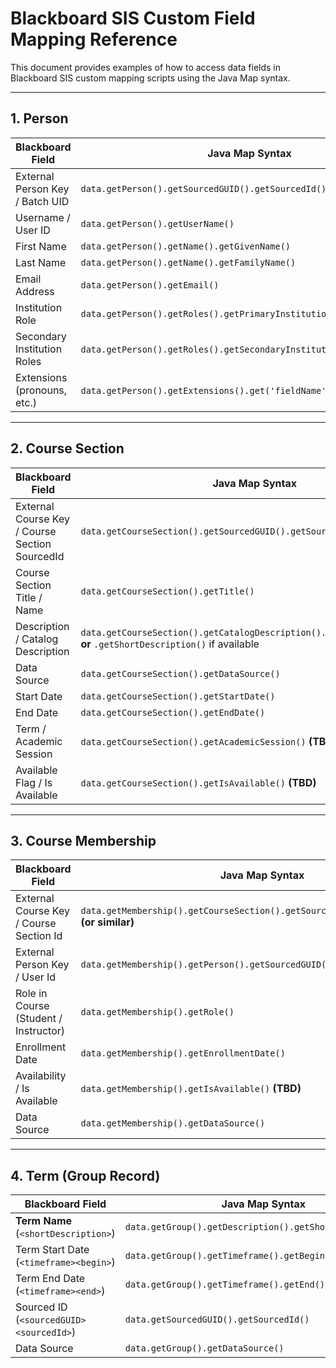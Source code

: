 # Blackboard SIS Custom Field Mapping Reference

This document provides examples of how to access data fields in Blackboard SIS custom mapping scripts using the Java Map syntax.

---

## 1. Person

| Blackboard Field                      | Java Map Syntax                                             |
|----------------------------------------|-------------------------------------------------------------|
| External Person Key / Batch UID        | `data.getPerson().getSourcedGUID().getSourcedId()`          |
| Username / User ID                     | `data.getPerson().getUserName()`                            |
| First Name                             | `data.getPerson().getName().getGivenName()`                 |
| Last Name                              | `data.getPerson().getName().getFamilyName()`               |
| Email Address                          | `data.getPerson().getEmail()`                              |
| Institution Role                        | `data.getPerson().getRoles().getPrimaryInstitutionRole().getValue()` |
| Secondary Institution Roles             | `data.getPerson().getRoles().getSecondaryInstitutionRoles()` **(TBD)** |
| Extensions (pronouns, etc.)             | `data.getPerson().getExtensions().get('fieldName')` **(TBD)** |

---

## 2. Course Section

| Blackboard Field                               | Java Map Syntax                                                  |
|------------------------------------------------|------------------------------------------------------------------|
| External Course Key / Course Section SourcedId | `data.getCourseSection().getSourcedGUID().getSourcedId()`        |
| Course Section Title / Name                     | `data.getCourseSection().getTitle()`                             |
| Description / Catalog Description             | `data.getCourseSection().getCatalogDescription().getLongDescription()` **or** `.getShortDescription()` if available |
| Data Source                                     | `data.getCourseSection().getDataSource()`                        |
| Start Date                                      | `data.getCourseSection().getStartDate()`                         |
| End Date                                        | `data.getCourseSection().getEndDate()`                           |
| Term / Academic Session                         | `data.getCourseSection().getAcademicSession()` **(TBD)**          |
| Available Flag / Is Available                   | `data.getCourseSection().getIsAvailable()` **(TBD)**              |

---

## 3. Course Membership

| Blackboard Field                        | Java Map Syntax                                                         |
|-----------------------------------------|-------------------------------------------------------------------------|
| External Course Key / Course Section Id | `data.getMembership().getCourseSection().getSourcedGUID().getSourcedId()` **(or similar)** |
| External Person Key / User Id           | `data.getMembership().getPerson().getSourcedGUID().getSourcedId()`      |
| Role in Course (Student / Instructor)   | `data.getMembership().getRole()`                                        |
| Enrollment Date                          | `data.getMembership().getEnrollmentDate()`                              |
| Availability / Is Available             | `data.getMembership().getIsAvailable()` **(TBD)**                       |
| Data Source                              | `data.getMembership().getDataSource()`                                 |

---

## 4. Term (Group Record)

| Blackboard Field                        | Java Map Syntax                                          |
| --------------------------------------- | -------------------------------------------------------- |
| **Term Name** (`<shortDescription>`)    | `data.getGroup().getDescription().getShortDescription()` |
| Term Start Date (`<timeframe><begin>`)  | `data.getGroup().getTimeframe().getBegin()`              |
| Term End Date (`<timeframe><end>`)      | `data.getGroup().getTimeframe().getEnd()`                |
| Sourced ID (`<sourcedGUID><sourcedId>`) | `data.getSourcedGUID().getSourcedId()`                   |
| Data Source                             | `data.getGroup().getDataSource()`                        |
